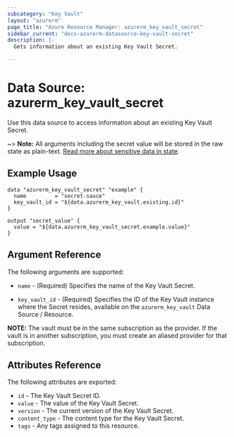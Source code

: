 ```yaml
---
subcategory: "Key Vault"
layout: "azurerm"
page_title: "Azure Resource Manager: azurerm_key_vault_secret"
sidebar_current: "docs-azurerm-datasource-key-vault-secret"
description: |-
  Gets information about an existing Key Vault Secret.

---
```


# Data Source: azurerm_key_vault_secret

Use this data source to access information about an existing Key Vault Secret.

~> **Note:** All arguments including the secret value will be stored in the raw state as plain-text.
[Read more about sensitive data in state](/docs/state/sensitive-data.html).

## Example Usage

```hcl
data "azurerm_key_vault_secret" "example" {
  name         = "secret-sauce"
  key_vault_id = "${data.azurerm_key_vault.existing.id}"
}

output "secret_value" {
  value = "${data.azurerm_key_vault_secret.example.value}"
}
```

## Argument Reference

The following arguments are supported:

* `name` - (Required) Specifies the name of the Key Vault Secret.

* `key_vault_id` - (Required) Specifies the ID of the Key Vault instance where the Secret resides, available on the `azurerm_key_vault` Data Source / Resource. 

**NOTE:** The vault must be in the same subscription as the provider. If the vault is in another subscription, you must create an aliased provider for that subscription.

## Attributes Reference

The following attributes are exported:

* `id` - The Key Vault Secret ID.
* `value` - The value of the Key Vault Secret.
* `version` - The current version of the Key Vault Secret.
* `content_type` - The content type for the Key Vault Secret.
* `tags` - Any tags assigned to this resource.
